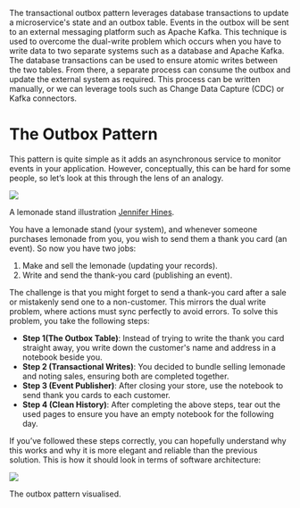 The transactional outbox pattern leverages database transactions to update a microservice's state and an outbox table.
Events in the outbox will be sent to an external messaging platform such as Apache Kafka.
This technique is used to overcome the dual-write problem which occurs when you have to write data to two separate systems such as a database and Apache Kafka.\
The database transactions can be used to ensure atomic writes between the two tables. From there, a separate process can consume the outbox and update the external system as required.
This process can be written manually, or we can leverage tools such as Change Data Capture (CDC) or Kafka connectors.



# The Outbox Pattern

This pattern is quite simple as it adds an asynchronous service to monitor events in your application. However, conceptually, this can be hard for some people, so let’s look at this through the lens of an analogy.

![](https://miro.medium.com/v2/resize:fit:1400/1*VZflild3KQvQXbNDNuUUHA.jpeg)

A lemonade stand illustration [Jennifer Hines](https://www.jenniferhines.design/lemonade-stand-childrens-illustration).

You have a lemonade stand (your system), and whenever someone purchases lemonade from you, you wish to send them a thank you card (an event). So now you have two jobs:

1.  Make and sell the lemonade (updating your records).
2.  Write and send the thank-you card (publishing an event).

The challenge is that you might forget to send a thank-you card after a sale or mistakenly send one to a non-customer. This mirrors the dual write problem, where actions must sync perfectly to avoid errors. To solve this problem, you take the following steps:

-   **Step 1(The Outbox Table)**: Instead of trying to write the thank you card straight away, you write down the customer's name and address in a notebook beside you.
-   **Step 2 (Transactional Writes)**: You decided to bundle selling lemonade and noting sales, ensuring both are completed together.
-   **Step 3 (Event Publisher)**: After closing your store, use the notebook to send thank you cards to each customer.
-   **Step 4 (Clean History)**: After completing the above steps, tear out the used pages to ensure you have an empty notebook for the following day.

If you’ve followed these steps correctly, you can hopefully understand why this works and why it is more elegant and reliable than the previous solution. This is how it should look in terms of software architecture:

![](https://miro.medium.com/v2/resize:fit:1400/1*NAaAObxXcwd2E6DyuVZ6cQ.jpeg)

The outbox pattern visualised.
